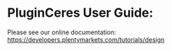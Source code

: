 # PluginCeres User Guide:

Please see our online documentation: https://developers.plentymarkets.com/tutorials/design